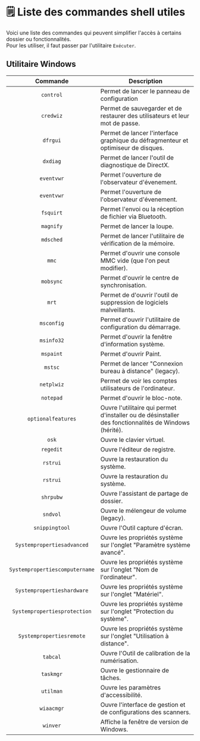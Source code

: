 # 🗒️ Liste des commandes shell utiles

Voici une liste des commandes qui peuvent simplifier l'accès à certains dossier ou fonctionnalités.  
Pour les utiliser, il faut passer par l'utilitaire `Exécuter`.  

<!-- Placer ici l'image d'exécuter -->

<!-- https://www.malekal.com/liste-des-commandes-utilitaires-windows-fichier-msc-cpl/ -->

## Utilitaire Windows

| Commande | Description |
|:---:|---|
| `control` | Permet de lancer le panneau de configuration |
| `credwiz` | Permet de sauvegarder et de restaurer des utilisateurs et leur mot de passe. |
| `dfrgui` | Permet de lancer l'interface graphique du défragmenteur et optimiseur de disques. |
| `dxdiag` | Permet de lancer l'outil de diagnostique de DirectX. |
| `eventvwr` | Permet l'ouverture de l'observateur d'évenement. |
| `eventvwr` | Permet l'ouverture de l'observateur d'évenement. |
| `fsquirt` | Permet l'envoi ou la réception de fichier via Bluetooth. |
| `magnify` | Permet de lancer la loupe. |
| `mdsched` | Permet de lancer l'utilitaire de vérification de la mémoire. |
| `mmc` | Permet d'ouvrir une console MMC vide (que l'on peut modifier). |
| `mobsync` | Permet d'ouvrir le centre de synchronisation. |
| `mrt` | Permet de d'ouvrir l'outil de suppression de logiciels malveillants. |
| `msconfig` | Permet d'ouvrir l'utilitaire de configuration du démarrage. |
| `msinfo32` | Permet d'ouvrir la fenêtre d'information système. |
| `mspaint` | Permet d'ouvrir Paint. |
| `mstsc` | Permet de lancer "Connexion bureau à distance" (legacy). |
| `netplwiz` | Permet de voir les comptes utilisateurs de l'ordinateur. |
| `notepad` | Permet d'ouvrir le bloc-note. |
| `optionalfeatures` | Ouvre l'utilitaire qui permet d'installer ou de désinstaller des fonctionnalités de Windows (hérité). |
| `osk` | Ouvre le clavier virtuel. |
| `regedit` | Ouvre l'éditeur de registre. |
| `rstrui` | Ouvre la restauration du système. |
| `rstrui` | Ouvre la restauration du système. |
| `shrpubw` | Ouvre l'assistant de partage de dossier. |
| `sndvol` | Ouvre le mélengeur de volume (legacy). |
| `snippingtool` | Ouvre l'Outil capture d'écran. |
| `Systempropertiesadvanced` | Ouvre les propriétés système sur l'onglet "Paramètre système avancé". |
| `Systempropertiescomputername` | Ouvre les propriétés système sur l'onglet "Nom de l'ordinateur". |
| `Systempropertieshardware` | Ouvre les propriétés système sur l'onglet "Matériel". |
| `Systempropertiesprotection` | Ouvre les propriétés système sur l'onglet "Protection du système". |
| `Systempropertiesremote` | Ouvre les propriétés système sur l'onglet "Utilisation à distance". |
| `tabcal` | Ouvre l'Outil de calibration de la numérisation. |
| `taskmgr` | Ouvre le gestionnaire de tâches. |
| `utilman` | Ouvre les paramètres d'accessibilité. |
| `wiaacmgr` | Ouvre l'interface de gestion et de configurations des scanners. |
| `winver` | Affiche la fenêtre de version de Windows. |
